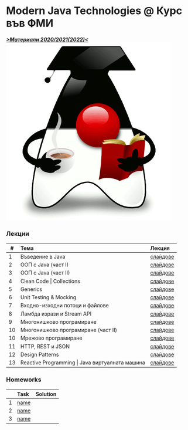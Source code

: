 # Modern Java Technologies @ Курс във ФМИ #

[***>Материали 2020/2021(2022)<***](https://github.com/fmi/java-course)
![Duke](Java_Duke_learning.png)

### Лекции ###
| # | Тема | Лекция |
| - | :--- | :----- |
| 1 | Въведение в Java | [слайдове](https://fmi.github.io/java-course/01-intro-to-java/lecture/slides.html) |
| 2 | ООП с Java (част I) | [слайдове](https://fmi.github.io/java-course/02-oop-in-java-i/lecture/slides.html) |
| 3 | ООП с Java (част II) | [слайдове](https://fmi.github.io/java-course/03-oop-in-java-ii/lecture/slides.html) |
| 4 | Clean Code \| Collections | [слайдове](https://fmi.github.io/java-course/04-clean-code-collections/lecture/slides.html) |
| 5 | Generics | [слайдове](https://fmi.github.io/java-course/05-generics/lecture/slides.html) |
| 6 | Unit Testing & Mocking | [слайдове](https://fmi.github.io/java-course/06-unit-testing-and-mocking/lecture/slides.html) |
| 7 | Входно-изходни потоци и файлове | [слайдове](https://fmi.github.io/java-course/07-io-streams-and-files/lecture/slides.html) |
| 8 | Ламбда изрази и Stream API | [слайдове](https://fmi.github.io/java-course/08-lambdas-and-stream-api/lecture/slides.html) |
| 9 | Многонишково програмиране | [слайдове](https://fmi.github.io/java-course/09-threads/lecture/slides.html) |
| 10 | Многонишково програмиране (част II) | [слайдове](https://fmi.github.io/java-course/10-network/lecture/slides.html) |
| 10 | Мрежово програмиране | [слайдове](https://fmi.github.io/java-course/10-network/lecture/slides.html#19) |
| 11 | HTTP, REST и JSON | [слайдове](https://fmi.github.io/java-course/11-http-rest/lecture/slides.html) |
| 12 | Design Patterns | [слайдове](https://fmi.github.io/java-course/12-design-patterns/lecture/slides.html) |
| 13 | Reactive Programming \| Java виртуалната машина | [слайдове](https://fmi.github.io/java-course/13-reactive-jvm/lecture/slides.html) |


### Homeworks ###
|   | Task | Solution | 
| - | :--- | :--- | 
| 1 | [name](https://github.com/lia2353/Modern_Java_Technologies) |
| 2 | [name](https://github.com/lia2353/Modern_Java_Technologiesd) |
| 3 | [name](https://github.com/lia2353/Modern_Java_Technologies) |
    
